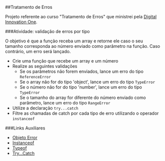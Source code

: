 ##Tratamento de Erros

Projeto referente ao curso "Tratamento de Erros" que ministrei pela [Digital Innovation One](https://digitalinnovation.one/).

###Atividade: validação de erros por tipo

O objetivo é que a função receba um array e retorne ele caso o seu tamanho corresponda ao número enviado como parâmetro na função. Caso contrário, um erro será lançado.

- Crie uma função que recebe um array e um número
- Realize as seguintes validações
  - Se os parâmetros não forem enviados, lance um erro do tipo `ReferenceError`
  - Se o array não for do tipo 'object', lance um erro do tipo `TypeError`
  - Se o número não for do tipo 'number', lance um erro do tipo `TypeError`
  - Se o tamanho do array for diferente do número enviado como parâmetro, lance um erro do tipo `RangeError`
- Utilize a declaração `try...catch`
- Filtre as chamadas de catch por cada tipo de erro utilizando o operador `instanceof`

###Links Auxiliares

- [Objeto Error](https://developer.mozilla.org/pt-BR/docs/Web/JavaScript/Reference/Global_Objects/Error)
- [Instanceof](https://developer.mozilla.org/pt-BR/docs/Web/JavaScript/Reference/Operators/instanceof)
- [Typeof](https://developer.mozilla.org/pt-BR/docs/Web/JavaScript/Reference/Operators/typeof)
- [Try...Catch](https://developer.mozilla.org/pt-BR/docs/Web/JavaScript/Reference/Statements/try...catch)